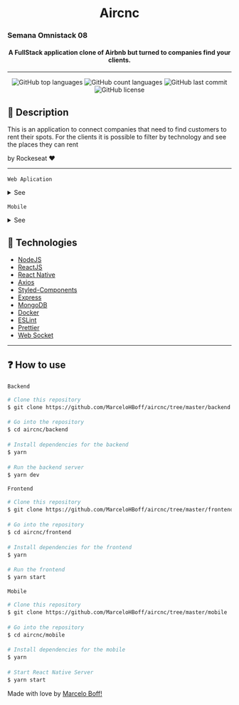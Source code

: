 <h1 align="center">Aircnc</h1>

<h3>Semana Omnistack 08
  <h4 align="center">
    A FullStack application clone of Airbnb but turned to companies find your clients.
  </h4>
</h3>

---

<p align="center">
  <img alt="GitHub top languages" src="https://img.shields.io/github/languages/top/MarceloHBoff/aircnc.svg">

  <img alt="GitHub count languages" src="https://img.shields.io/github/languages/count/MarceloHBoff/aircnc.svg">

  <img alt="GitHub last commit" src="https://img.shields.io/github/last-commit/MarceloHBoff/aircnc.svg">

  <img alt="GitHub license" src="https://img.shields.io/github/license/MarceloHBoff/aircnc.svg">
</p>

<h2>📔 Description</h2>

This is an application to connect companies that need to find customers to rent their spots. For the clients it is possible to filter by technology and see the places they can rent

by Rockeseat ❤️

---

`Web Aplication`

<details>
  <summary>See</summary>

![Frontend](.github/assets/frontend.gif)

</details>

`Mobile`

<details>
  <summary>See</summary>

![Mobile](.github/assets/mobile.gif)

</details>

<h2>🚀 Technologies</h2>

- [NodeJS](https://nodejs.org)
- [ReactJS](https://reactjs.org/)
- [React Native](https://facebook.github.io/react-native/)
- [Axios](https://github.com/axios/axios)
- [Styled-Components](https://styled-components.com/)
- [Express](https://expressjs.com/pt-br/)
- [MongoDB](https://www.mongodb.com/)
- [Docker](https://www.docker.com/)
- [ESLint](https://eslint.org/)
- [Prettier](https://prettier.io/)
- [Web Socket](https://socket.io/)

---

<h2>❓ How to use</h2>

`Backend`

```bash
# Clone this repository
$ git clone https://github.com/MarceloHBoff/aircnc/tree/master/backend

# Go into the repository
$ cd aircnc/backend

# Install dependencies for the backend
$ yarn

# Run the backend server
$ yarn dev
```

`Frontend`

```bash
# Clone this repository
$ git clone https://github.com/MarceloHBoff/aircnc/tree/master/frontend

# Go into the repository
$ cd aircnc/frontend

# Install dependencies for the frontend
$ yarn

# Run the frontend
$ yarn start
```

`Mobile`

```bash
# Clone this repository
$ git clone https://github.com/MarceloHBoff/aircnc/tree/master/mobile

# Go into the repository
$ cd aircnc/mobile

# Install dependencies for the mobile
$ yarn

# Start React Native Server
$ yarn start

```

Made with love by [Marcelo Boff!](https://www.linkedin.com/in/marcelo-boff)
